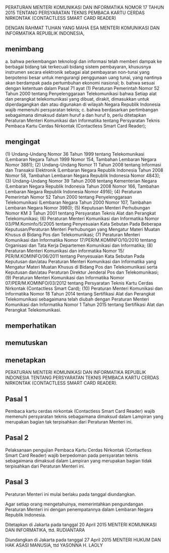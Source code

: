 PERATURAN MENTERI KOMUNIKASI DAN INFORMATIKA
NOMOR 17 TAHUN 2015
TENTANG
PERSYARATAN TEKNIS PEMBACA KARTU CERDAS NIRKONTAK (CONTACTLESS SMART CARD READER)

DENGAN RAHMAT TUHAN YANG MAHA ESA
MENTERI KOMUNIKASI DAN INFORMATIKA REPUBLIK INDONESIA,

## menimbang
a. bahwa perkembangan teknologi dan informasi telah memberi dampak ke berbagai bidang tak terkecuali bidang sistem pembayaran, khususnya instrumen secara elektronik sebagai alat pembayaran non-tunai yang berpotensi besar untuk mengurangi penggunaan uang tunai, yang nantinya akan berdampak pada pertumbuhan ekonomi nasional;
b. bahwa sesuai dengan ketentuan dalam Pasal 71 ayat (1) Peraturan Pemerintah Nomor 52 Tahun 2000 tentang Penyelenggaraan Telekomunikasi bahwa Setiap alat dan perangkat telekomunikasi yang dibuat, dirakit, dimasukkan untuk diperdagangkan dan atau digunakan di wilayah Negara Republik Indonesia wajib memenuhi persyaratan teknis;
c. bahwa berdasarkan pertimbangan sebagaimana dimaksud dalam huruf a dan huruf b, perlu ditetapkan Peraturan Menteri Komunikasi dan Informatika tentang Persyaratan Teknis Pembaca Kartu Cerdas Nirkontak (Contactless Smart Card Reader);

## mengingat
(1) Undang-Undang Nomor 36 Tahun 1999 tentang Telekomunikasi (Lembaran Negara Tahun 1999 Nomor 154, Tambahan Lembaran Negara Nomor 3881);
(2) Undang-Undang Nomor 11 Tahun 2008 tentang Informasi dan Transaksi Elektronik (Lembaran Negara Republik Indonesia Tahun 2008 Nomor 58, Tambahan Lembaran Negara Republik Indonesia Nomor 4843);
(3) Undang-Undang Nomor 39 Tahun 2008 tentang Kementerian Negara (Lembaran Negara Republik Indonesia Tahun 2008 Nomor 166, Tambahan Lembaran Negara Republik Indonesia Nomor 4916);
(4) Peraturan Pemerintah Nomor 52 Tahun 2000 tentang Penyelenggaraan Telekomunikasi (Lembaran Negara Tahun 2000 Nomor 107, Tambahan Lembaran Negara Nomor 3980);
(5) Keputusan Menteri Perhubungan Nomor KM 3 Tahun 2001 tentang Persyaratan Teknis Alat dan Perangkat Telekomunikasi;
(6) Peraturan Menteri Komunikasi dan Informatika Nomor 03/PM.Kominfo/5/2005 tentang Penyesuaian Kata Sebutan Pada Beberapa Keputusan/Peraturan Menteri Perhubungan yang Mengatur Materi Muatan Khusus di Bidang Pos dan Telekomunikasi;
(7) Peraturan Menteri Komunikasi dan Informatika Nomor 17/PER/M.KOMINFO/10/2010 tentang Organisasi dan Tata Kerja Departemen Komunikasi dan Informatika;
(8) Peraturan Menteri Komunikasi dan informatika Nomor 15/ PER/M.KOMINFO/06/2011 tentang Penyesuaian Kata Sebutan Pada Keputusan dan/atau Peraturan Menteri Komunikasi dan Informatika yang Mengatur Materi Muatan Khusus di Bidang Pos dan Telekomunikasi serta Keputusan dan/atau Peraturan Direktur Jenderal Pos dan Telekomunikasi;
(9) Peraturan Menteri Komunikasi dan Informatika Nomor 07/PER/M.KOMINFO/03/2012 tentang Persyaratan Teknis Kartu Cerdas Nirkontak (Contactless Smart Card);
(10) Peraturan Menteri Komunikasi dan Informatika Nomor 18 Tahun 2014 tentang Sertifikasi Alat dan Perangkat Telekomunikasi sebagaimana telah diubah dengan Peraturan Menteri Komunikasi dan Informatika Nomor 1 Tahun 2015 tentang Sertifikasi Alat dan Perangkat Telekomunikasi.

## memperhatikan

## memutuskan

## menetapkan
PERATURAN MENTERI KOMUNIKASI DAN INFORMATIKA REPUBLIK INDONESIA TENTANG PERSYARATAN TEKNIS PEMBACA KARTU CERDAS NIRKONTAK (CONTACTLESS SMART CARD READER).

## Pasal 1
Pembaca kartu cerdas nirkontak (Contactless Smart Card Reader) wajib memenuhi persyaratan teknis sebagaimana dimaksud dalam Lampiran yang merupakan bagian tak terpisahkan dari Peraturan Menteri ini.

## Pasal 2
Pelaksanaan pengujian Pembaca Kartu Cerdas Nirkontak (Contactless Smart Card Reader) wajib berpedoman pada persyaratan teknis sebagaimana dimaksud dalam Lampiran yang merupakan bagian tidak terpisahkan dari Peraturan Menteri ini.

## Pasal 3
Peraturan Menteri ini mulai berlaku pada tanggal diundangkan.

Agar setiap orang mengetahuinya, memerintahkan pengundangan Peraturan Menteri ini dengan penempatannya dalam Lembaran Negara Republik Indonesia.

Ditetapkan di Jakarta
pada tanggal 20 April 2015
MENTERI KOMUNIKASI DAN INFORMATIKA,
ttd.
RUDIANTARA

Diundangkan di Jakarta
pada tanggal 27 April 2015
MENTERI HUKUM DAN HAK ASASI MANUSIA,
ttd
YASONNA H. LAOLY